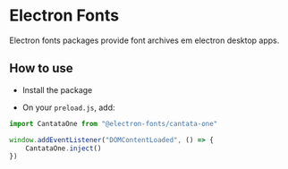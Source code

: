 # Electron Fonts

Electron fonts packages provide font archives em electron desktop apps.

## How to use

* Install the package

* On your `preload.js`, add:

```ts
import CantataOne from "@electron-fonts/cantata-one"

window.addEventListener("DOMContentLoaded", () => {
    CantataOne.inject()
})
```